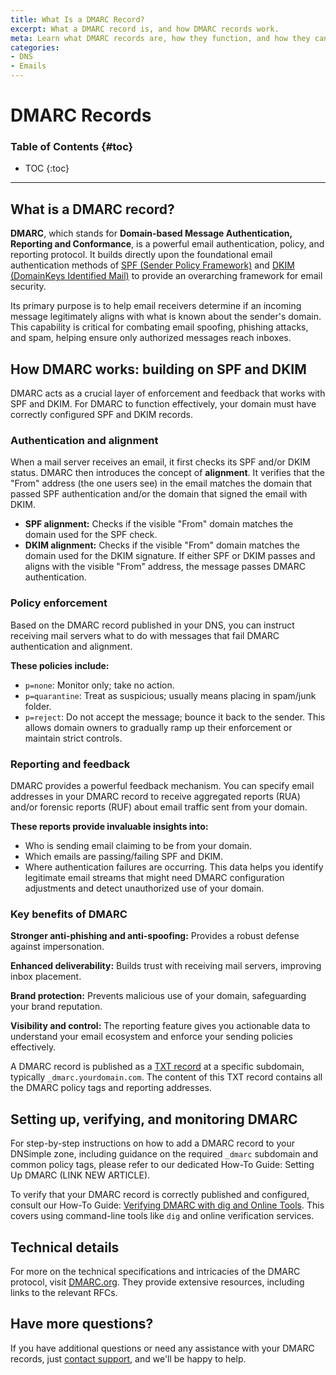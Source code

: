 ```yaml
---
title: What Is a DMARC Record?
excerpt: What a DMARC record is, and how DMARC records work.
meta: Learn what DMARC records are, how they function, and how they can enhance your email security by preventing spoofing and phishing attacks effectively.
categories:
- DNS
- Emails
---
```


# DMARC Records

### Table of Contents {#toc}

* TOC
{:toc}

---
## What is a DMARC record?

**DMARC**, which stands for **Domain-based Message Authentication, Reporting and Conformance**, is a powerful email authentication, policy, and reporting protocol. It builds directly upon the foundational email authentication methods of [SPF (Sender Policy Framework)](/articles/spf-record/) and [DKIM (DomainKeys Identified Mail)](/articles/dkim-record/) to provide an overarching framework for email security.

Its primary purpose is to help email receivers determine if an incoming message legitimately aligns with what is known about the sender's domain. This capability is critical for combating email spoofing, phishing attacks, and spam, helping ensure only authorized messages reach inboxes.

## How DMARC works: building on SPF and DKIM
DMARC acts as a crucial layer of enforcement and feedback that works with SPF and DKIM. For DMARC to function effectively, your domain must have correctly configured SPF and DKIM records.

### Authentication and alignment
When a mail server receives an email, it first checks its SPF and/or DKIM status. DMARC then introduces the concept of **alignment**. It verifies that the "From" address (the one users see) in the email matches the domain that passed SPF authentication and/or the domain that signed the email with DKIM.

- **SPF alignment:** Checks if the visible "From" domain matches the domain used for the SPF check.
- **DKIM alignment:** Checks if the visible "From" domain matches the domain used for the DKIM signature. If either SPF or DKIM passes and aligns with the visible "From" address, the message passes DMARC authentication.

### Policy enforcement
Based on the DMARC record published in your DNS, you can instruct receiving mail servers what to do with messages that fail DMARC authentication and alignment. 

**These policies include:**
- `p=none`: Monitor only; take no action.
- `p=quarantine`: Treat as suspicious; usually means placing in spam/junk folder.
- `p=reject`: Do not accept the message; bounce it back to the sender. This allows domain owners to gradually ramp up their enforcement or maintain strict controls.

### Reporting and feedback
DMARC provides a powerful feedback mechanism. You can specify email addresses in your DMARC record to receive aggregated reports (RUA) and/or forensic reports (RUF) about email traffic sent from your domain. 

**These reports provide invaluable insights into:**
- Who is sending email claiming to be from your domain.
- Which emails are passing/failing SPF and DKIM.
- Where authentication failures are occurring. This data helps you identify legitimate email streams that might need DMARC configuration adjustments and detect unauthorized use of your domain.
  
### Key benefits of DMARC
**Stronger anti-phishing and anti-spoofing:** Provides a robust defense against impersonation.

**Enhanced deliverability:** Builds trust with receiving mail servers, improving inbox placement.

**Brand protection:** Prevents malicious use of your domain, safeguarding your brand reputation.

**Visibility and control:** The reporting feature gives you actionable data to understand your email ecosystem and enforce your sending policies effectively.

A DMARC record is published as a [TXT record](/articles/txt-record/) at a specific subdomain, typically `_dmarc.yourdomain.com`. The content of this TXT record contains all the DMARC policy tags and reporting addresses.

## Setting up, verifying, and monitoring DMARC
For step-by-step instructions on how to add a DMARC record to your DNSimple zone, including guidance on the required `_dmarc` subdomain and common policy tags, please refer to our dedicated How-To Guide: Setting Up DMARC (LINK NEW ARTICLE).

To verify that your DMARC record is correctly published and configured, consult our How-To Guide: [Verifying DMARC with dig and Online Tools](/articles/verifying-dmarc/). This covers using command-line tools like `dig` and online verification services.

## Technical details
For more on the technical specifications and intricacies of the DMARC protocol, visit [DMARC.org](http://DMARC.org). They provide extensive resources, including links to the relevant RFCs.

## Have more questions?
If you have additional questions or need any assistance with your DMARC records, just [contact support](https://dnsimple.com/feedback), and we'll be happy to help.
